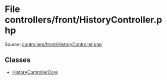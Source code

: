 File controllers/front/HistoryController.php
=========

Source: [controllers/front/HistoryController.php](https://github.com/PrestaShop/PrestaShop/blob/1.5.4.0/controllers/front/HistoryController.php)


Classes
-------

* [HistoryControllerCore](class.HistoryControllerCore.md)

